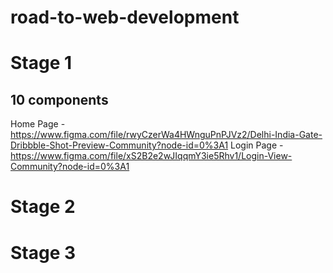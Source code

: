 # road-to-web-development
# Stage 1
## 10 components
Home Page - https://www.figma.com/file/rwyCzerWa4HWnguPnPJVz2/Delhi-India-Gate-Dribbble-Shot-Preview-Community?node-id=0%3A1
Login Page - https://www.figma.com/file/xS2B2e2wJIqqmY3ie5Rhv1/Login-View-Community?node-id=0%3A1

# Stage 2

# Stage 3
